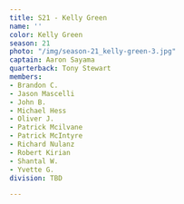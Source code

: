 ```yaml
---
title: S21 - Kelly Green
name: ''
color: Kelly Green
season: 21
photo: "/img/season-21_kelly-green-3.jpg"
captain: Aaron Sayama
quarterback: Tony Stewart
members:
- Brandon C.
- Jason Mascelli
- John B.
- Michael Hess
- Oliver J.
- Patrick Mcilvane
- Patrick McIntyre
- Richard Nulanz
- Robert Kirian
- Shantal W.
- Yvette G.
division: TBD

---
```

